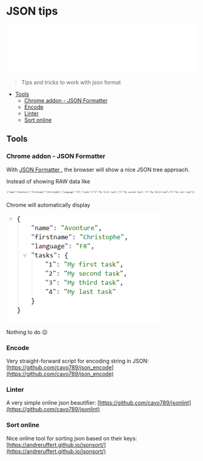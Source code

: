 ﻿# JSON tips

![Banner](./banner.svg)

> Tips and tricks to work with json format

<!-- table-of-contents - start -->
* [Tools](#tools)
    * [Chrome addon - JSON Formatter](#chrome-addon-json-formatter)
    * [Encode](#encode)
    * [Linter](#linter)
    * [Sort online](#sort-online)
<!-- table-of-contents - end -->

## Tools

### Chrome addon - JSON Formatter

With [JSON Formatter
](https://chrome.google.com/webstore/detail/json-formatter/bcjindcccaagfpapjjmafapmmgkkhgoa), the browser will show a nice JSON tree approach.

Instead of showing RAW data like

![RAW](./030-tools/chrome-formatter/images/json_formatter_raw.png)

Chrome will automatically display

![json_formatter](./030-tools/chrome-formatter/images/json_formatter.png)

Nothing to do :wink:

### Encode

Very straight-forward script for encoding string in JSON: [https://github.com/cavo789/json_encode](https://github.com/cavo789/json_encode)

### Linter

A very simple online json beautifier: [https://github.com/cavo789/jsonlint](https://github.com/cavo789/jsonlint)

### Sort online

Nice online tool for sorting json based on their keys: [https://andreruffert.github.io/jsonsort/](https://andreruffert.github.io/jsonsort/)

